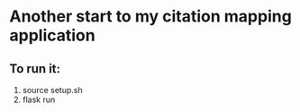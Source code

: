 # Another start to my citation mapping application

## To run it:
1. source setup.sh
2. flask run





